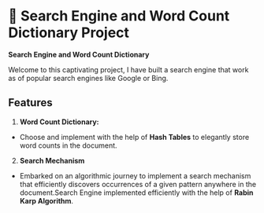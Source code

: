 # 🚀 Search Engine and Word Count Dictionary Project

**Search Engine and Word Count Dictionary**

Welcome to this captivating project, I have built a search engine that work as of popular search engines like Google or Bing. 

## Features

1. **Word Count Dictionary:**
  - Choose and implement with the help of **Hash Tables** to elegantly store word counts in the document.

2. **Search Mechanism**
  - Embarked on an algorithmic journey to implement a search mechanism that efficiently discovers occurrences of a given pattern anywhere in the document.Search Engine implemented efficiently with the help of **Rabin Karp Algorithm**.



  
